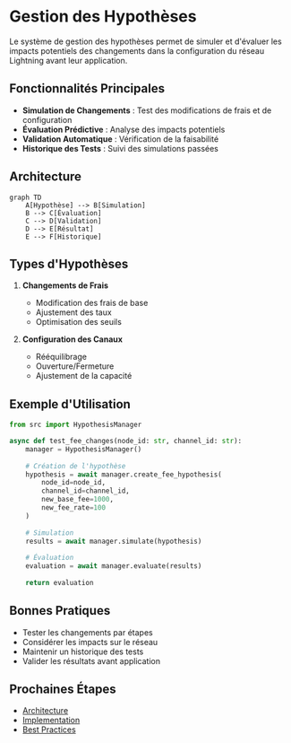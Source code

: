 # Gestion des Hypothèses

Le système de gestion des hypothèses permet de simuler et d'évaluer les impacts potentiels des changements dans la configuration du réseau Lightning avant leur application.

## Fonctionnalités Principales

- **Simulation de Changements** : Test des modifications de frais et de configuration
- **Évaluation Prédictive** : Analyse des impacts potentiels
- **Validation Automatique** : Vérification de la faisabilité
- **Historique des Tests** : Suivi des simulations passées

## Architecture

```mermaid
graph TD
    A[Hypothèse] --> B[Simulation]
    B --> C[Évaluation]
    C --> D[Validation]
    D --> E[Résultat]
    E --> F[Historique]
```

## Types d'Hypothèses

1. **Changements de Frais**
   - Modification des frais de base
   - Ajustement des taux
   - Optimisation des seuils

2. **Configuration des Canaux**
   - Rééquilibrage
   - Ouverture/Fermeture
   - Ajustement de la capacité

## Exemple d'Utilisation

```python
from src import HypothesisManager

async def test_fee_changes(node_id: str, channel_id: str):
    manager = HypothesisManager()
    
    # Création de l'hypothèse
    hypothesis = await manager.create_fee_hypothesis(
        node_id=node_id,
        channel_id=channel_id,
        new_base_fee=1000,
        new_fee_rate=100
    )
    
    # Simulation
    results = await manager.simulate(hypothesis)
    
    # Évaluation
    evaluation = await manager.evaluate(results)
    
    return evaluation
```

## Bonnes Pratiques

- Tester les changements par étapes
- Considérer les impacts sur le réseau
- Maintenir un historique des tests
- Valider les résultats avant application

## Prochaines Étapes

- [Architecture](../hypothesis/architecture.md)
- [Implementation](../hypothesis/implementation.md)
- [Best Practices](../../guides/best-practices/hypothesis-best-practices.md) 